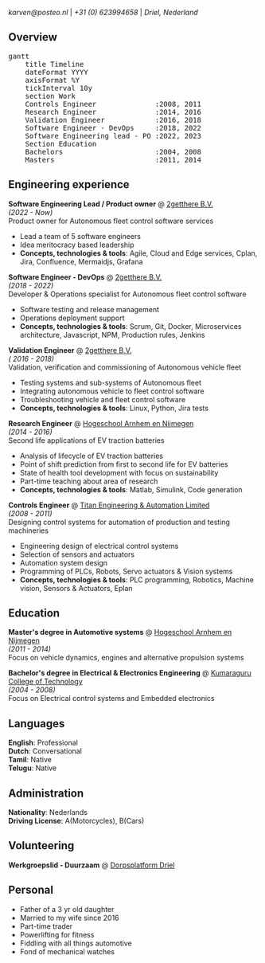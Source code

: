 _karven@posteo.nl_ | _+31 (0) 623994658_ | _Driel, Nederland_

## Overview

<pre class="mermaid">
gantt
    title Timeline
    dateFormat YYYY
    axisFormat %Y
    tickInterval 10y
    section Work
    Controls Engineer              :2008, 2011
    Research Engineer              :2014, 2016
    Validation Engineer            :2016, 2018
    Software Engineer - DevOps     :2018, 2022
    Software Engineering lead - PO :2022, 2023
    Section Education
    Bachelors                      :2004, 2008
    Masters                        :2011, 2014
</pre>

## Engineering experience

**Software Engineering Lead / Product owner** @ [2getthere B.V.](https://www.2getthere.eu//) <br>
_(2022 -  Now)_ <br>
Product owner for Autonomous fleet control software services
- Lead a team of 5 software engineers
- Idea meritocracy based leadership
- **Concepts, technologies & tools**: Agile, Cloud and Edge services, Cplan, Jira, Confluence, Mermaidjs, Grafana

**Software Engineer - DevOps** @ [2getthere B.V.](https://www.2getthere.eu//) <br>
_(2018 - 2022)_ <br>
Developer & Operations specialist for Autonomous fleet control software
- Software testing and release management
- Operations deployment support
- **Concepts, technologies & tools**: Scrum, Git, Docker, Microservices architecture, Javascript, NPM, Production rules, Jenkins

**Validation Engineer** @ [2getthere B.V.](https://www.2getthere.eu//) <br>
_( 2016 - 2018)_ <br>
Validation, verification and commissioning of Autonomous vehicle fleet
- Testing systems and sub-systems of Autonomous fleet
- Integrating autonomous vehicle to fleet control software
- Troubleshooting vehicle and fleet control software
- **Concepts, technologies & tools**: Linux, Python, Jira tests

**Research Engineer** @ [Hogeschool Arnhem en Nijmegen](https://www.han.nl/onderzoek/lectoraten/lectoraat-han-automotive-research/) <br>
_(2014 - 2016)_ <br>
Second life applications of EV traction batteries
- Analysis of lifecycle of EV traction batteries
- Point of shift prediction from first to second life for EV batteries
- State of health tool development with focus on sustainability
- Part-time teaching about area of research
- **Concepts, technologies & tools**: Matlab, Simulink, Code generation

**Controls Engineer** @ [Titan Engineering & Automation Limited](https://www.titanteal.com/) <br>
_(2008 - 2011)_ <br>
Designing control systems for automation of production and testing machineries
- Engineering design of electrical control systems
- Selection of sensors and actuators
- Automation system design
- Programming of PLCs, Robots, Servo actuators & Vision systems
- **Concepts, technologies & tools**: PLC programming, Robotics, Machine vision, Sensors & Actuators, Eplan

## Education

**Master's degree in Automotive systems** @ [Hogeschool Arnhem en Nijmegen](https://www.han.nl/) <br>
_(2011 - 2014)_ <br>
Focus on vehicle dynamics, engines and alternative propulsion systems

**Bachelor's degree in Electrical & Electronics Engineering** @ [Kumaraguru College of Technology](https://www.kct.ac.in/) <br>
_(2004 - 2008)_ <br>
Focus on Electrical control systems and Embedded electronics

## Languages

**English**: Professional <br>
**Dutch**: Conversational <br>
**Tamil**: Native <br> 
**Telugu**: Native <br>

## Administration

**Nationality**: Nederlands <br>
**Driving License**: A(Motorcycles), B(Cars) <br>

## Volunteering

**Werkgroepslid - Duurzaam** @ [Dorpsplatform Driel](https://www.samendriel.nl/category/duurzaam/)

## Personal 
- Father of a 3 yr old daughter
- Married to my wife since 2016
- Part-time trader
- Powerlifting for fitness
- Fiddling with all things automotive
- Fond of mechanical watches
  
<script type="module">
	import mermaid from 'https://cdn.jsdelivr.net/npm/mermaid@10/dist/mermaid.esm.min.mjs';
	mermaid.initialize({
		startOnLoad: true,
        theme: 'neutral'
	});
</script>


